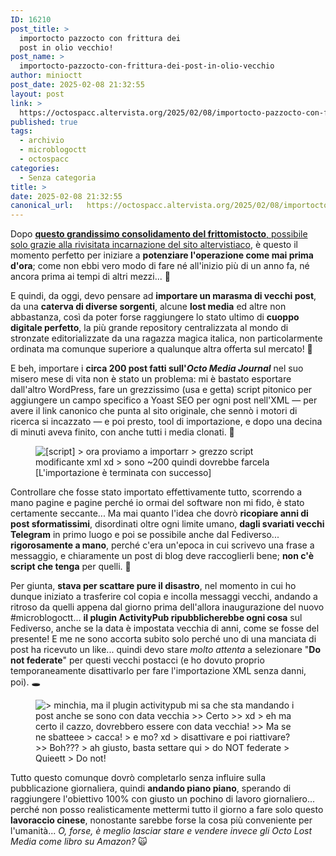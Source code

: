 ```yaml
---
ID: 16210
post_title: >
  importocto pazzocto con frittura dei
  post in olio vecchio!
post_name: >
  importocto-pazzocto-con-frittura-dei-post-in-olio-vecchio
author: minioctt
post_date: 2025-02-08 21:32:55
layout: post
link: >
  https://octospacc.altervista.org/2025/02/08/importocto-pazzocto-con-frittura-dei-post-in-olio-vecchio/
published: true
tags:
  - archivio
  - microblogoctt
  - octospacc
categories:
  - Senza categoria
title: >
date: 2025-02-08 21:32:55
canonical_url:   https://octospacc.altervista.org/2025/02/08/importocto-pazzocto-con-frittura-dei-post-in-olio-vecchio/
---
```

<!-- wp:paragraph -->
<p>Dopo <a href="/microblog-mirror/2025/02/06/octospaccaggio-e-sito-misto-in-fresca-frittura/"><strong>questo grandissimo consolidamento del frittomistocto</strong>, possibile solo grazie alla rivisitata incarnazione del sito altervistiaco</a>, è questo il momento perfetto per iniziare a <strong>potenziare l'operazione come mai prima d'ora</strong>; come non ebbi vero modo di fare né all'inizio più di un anno fa, né ancora prima ai tempi di altri mezzi... 🚀</p>
<!-- /wp:paragraph -->

<!-- wp:paragraph -->
<p>E quindi, da oggi, devo pensare ad <strong>importare un marasma di vecchi post</strong>, da una <strong>caterva di diverse sorgenti</strong>, alcune <strong>lost media</strong> ed altre non abbastanza, così da poter forse raggiungere lo stato ultimo di <strong>cuoppo digitale perfetto</strong>, la più grande repository centralizzata al mondo di stronzate editorializzate da una ragazza magica italica, non particolarmente ordinata ma comunque superiore a qualunque altra offerta sul mercato! 💉</p>
<!-- /wp:paragraph -->

<!-- wp:paragraph -->
<p>E beh, importare i <strong>circa 200 post fatti sull'<em>Octo Media Journal</em></strong> nel suo misero mese di vita non è stato un problema: mi è bastato esportare dall'altro WordPress, fare un grezzissimo (usa e getta) script pitonico per aggiungere un campo specifico a Yoast SEO per ogni post nell'XML — per avere il link canonico che punta al sito originale, che sennò i motori di ricerca si incazzato — e poi presto, tool di importazione, e dopo una decina di minuti aveva finito, con anche tutti i media clonati. 🤯</p>
<!-- /wp:paragraph -->

<!-- wp:paragraph -->
<p></p>
<!-- /wp:paragraph -->

<!-- wp:image {"id":16215,"sizeSlug":"full","linkDestination":"none"} -->
<figure class="wp-block-image size-full"><img src="{{site.cdnurl}}/assets/uploads/2025/02/image-16.png" alt="[script]
&gt; ora proviamo a importarr
&gt; grezzo script modificante xml xd
&gt; sono ~200 quindi dovrebbe farcela
[L'importazione è terminata con successo]" class="wp-image-16215"/></figure>
<!-- /wp:image -->

<!-- wp:paragraph -->
<p></p>
<!-- /wp:paragraph -->

<!-- wp:paragraph -->
<p>Controllare che fosse stato importato effettivamente tutto, scorrendo a mano pagine e pagine perché io ormai del software non mi fido, è stato certamente seccante... Ma mai quanto l'idea che dovrò <strong>ricopiare anni di post sformatissimi</strong>, disordinati oltre ogni limite umano, <strong>dagli svariati vecchi Telegram</strong> in primo luogo e poi se possibile anche dal Fediverso... <strong>rigorosamente a mano</strong>, perché c'era un'epoca in cui scrivevo una frase a messaggio, e chiaramente un post di blog deve raccoglierli bene; <strong>non c'è script che tenga</strong> per quelli. 🥶</p>
<!-- /wp:paragraph -->

<!-- wp:paragraph -->
<p>Per giunta, <strong>stava per scattare pure il disastro</strong>, nel momento in cui ho dunque iniziato a trasferire col copia e incolla messaggi vecchi, andando a ritroso da quelli appena dal giorno prima dell'allora inaugurazione del nuovo #microblogoctt... <strong>il plugin ActivityPub ripubblicherebbe ogni cosa</strong> sul Fediverso, anche se la data è impostata vecchia di anni, come se fosse del presente! E me ne sono accorta subito solo perché uno di una manciata di post ha ricevuto un like... quindi devo stare <em>molto attenta</em> a selezionare "<strong>Do not federate</strong>" per questi vecchi postacci (e ho dovuto proprio temporaneamente disattivarlo per fare l'importazione XML senza danni, poi). 🕳️</p>
<!-- /wp:paragraph -->

<!-- wp:paragraph -->
<p></p>
<!-- /wp:paragraph -->

<!-- wp:image {"id":16216,"sizeSlug":"full","linkDestination":"none"} -->
<figure class="wp-block-image size-full"><img src="{{site.cdnurl}}/assets/uploads/2025/02/image-17.png" alt="&gt; minchia, ma il plugin activitypub mi sa che sta mandando i post anche se sono con data vecchia
&gt;&gt; Certo
&gt;&gt; xd
&gt; eh ma certo il cazzo, dovrebbero essere con data vecchia!
&gt;&gt; Ma se ne sbatteee
&gt; cacca!
&gt; e mo? xd
&gt; disattivare e poi riattivare?
&gt;&gt; Boh???
&gt; ah giusto, basta settare qui
&gt; do NOT federate
&gt; Quieett
&gt; Do not!" class="wp-image-16216"/></figure>
<!-- /wp:image -->

<!-- wp:paragraph -->
<p></p>
<!-- /wp:paragraph -->

<!-- wp:paragraph -->
<p>Tutto questo comunque dovrò completarlo senza influire sulla pubblicazione giornaliera, quindi <strong>andando piano piano</strong>, sperando di raggiungere l'obiettivo 100% con giusto un pochino di lavoro giornaliero... perché non posso realisticamente mettermi tutto il giorno a fare solo questo <strong>lavoraccio cinese</strong>, nonostante sarebbe forse la cosa più conveniente per l'umanità... <em>O, forse, è meglio lasciar stare e vendere invece gli Octo Lost Media come libro su Amazon?</em> 🙀</p>
<!-- /wp:paragraph -->